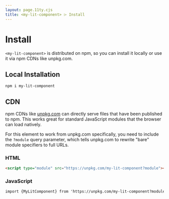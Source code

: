```yaml
---
layout: page.11ty.cjs
title: <my-lit-component> ⌲ Install
---
```


# Install

`<my-lit-component>` is distributed on npm, so you can install it locally or use it via npm CDNs like unpkg.com.

## Local Installation

```bash
npm i my-lit-component
```

## CDN

npm CDNs like [unpkg.com]() can directly serve files that have been published to npm. This works great for standard JavaScript modules that the browser can load natively.

For this element to work from unpkg.com specifically, you need to include the `?module` query parameter, which tells unpkg.com to rewrite "bare" module specifiers to full URLs.

### HTML

```html
<script type="module" src="https://unpkg.com/my-lit-component?module"></script>
```

### JavaScript

```html
import {MyLitComponent} from 'https://unpkg.com/my-lit-component?module';
```
